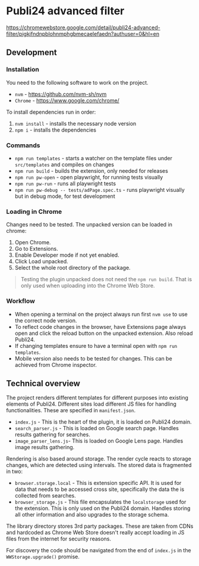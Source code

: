 # Publi24 advanced filter

https://chromewebstore.google.com/detail/publi24-advanced-filter/pigkjfndnpblohnmphgbmecaelefaedn?authuser=0&hl=en

## Development

### Installation

You need to the following software to work on the project.

- `nvm` - https://github.com/nvm-sh/nvm
- `Chrome` - https://www.google.com/chrome/

To install dependencies run in order:

1. `nvm install` - installs the necessary node version
2. `npm i` - installs the dependencies

### Commands

- `npm run templates` - starts a watcher on the template files under `src/templates` and compiles on changes
- `npm run build` - builds the extension, only needed for releases
- `npm run pw-open` - open playwright, for running tests visually
- `npm run pw-run` - runs all playwright tests
- `npm run pw-debug -- tests/adPage.spec.ts` - runs playwright visually but in debug mode, for test development

### Loading in Chrome

Changes need to be tested. The unpacked version can be loaded in chrome:

1. Open Chrome.
2. Go to Extensions.
3. Enable Developer mode if not yet enabled.
4. Click Load unpacked.
5. Select the whole root directory of the package. 

>Testing the plugin unpacked does not need the `npm run build`. That is only used when uploading into the Chrome
Web Store.

### Workflow

- When opening a terminal on the project always run first `nvm use` to use the correct node version.
- To reflect code changes in the browser, have Extensions page always open and click the reload button on the unpacked
extension. Also reload Publi24.
- If changing templates ensure to have a terminal open with `npm run templates`.
- Mobile version also needs to be tested for changes. This can be achieved from Chrome inspector.

## Technical overview

The project renders different templates for different purposes into existing elements of Publi24. Different sites load
different JS files for handling functionalities. These are specified in `manifest.json`.

- `index.js` -  This is the heart of the plugin, it is loaded on Publi24 domain.
- `search_parser.js` - This is loaded on Google search page. Handles results gathering for searches.
- `image_parser_lens.js`- This is loaded on Google Lens page. Handles image results gathering.

Rendering is also based around storage. The render cycle reacts to storage changes, which are detected using
intervals. The stored data is fragmented in two:

- `browser.storage.local` - This is extension specific API. It is used for data that needs to be accessed cross site,
specifically the data the is collected from searches.
- `browser_storage.js` - This file encapsulates the `localstorage` used for the extension. This is only used on the 
Publi24 domain. Handles storing all other information and also upgrades to the storage schema.

The library directory stores 3rd party packages. These are taken from CDNs and hardcoded as Chrome Web Store doesn't 
really accept loading in JS files from the internet for security reasons.

For discovery the code should be navigated from the end of `index.js` in the `WWStorage.upgrade()` promise. 
